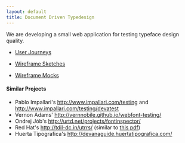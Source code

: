 ```yaml
---
layout: default
title: Document Driven Typedesign
---
```


We are developing a small web application for testing typeface design quality. 

* [User Journeys](/ddt/ux/userjourneys.html)

* [Wireframe Sketches](/ddt/ux/sketches/)

* [Wireframe Mocks](/ddt/ux/mocks/002)

#### Similar Projects

* Pablo Impallari's <http://www.impallari.com/testing> and <http://www.impallari.com/testing/devatest> 
* Vernon Adams' <http://vernnobile.github.io/webfont-testing/>
* Ondrej Jób's <http://urtd.net/projects/fontinspector/>
* Red Hat's <http://tdil-dc.in/utrrs/> (similar to [this pdf](https://github.com/metapolator/ddt/raw/gh-pages/ux/samples/conjuncts.pdf))
* Huerta Tipografica's <http://devanaguide.huertatipografica.com/>
